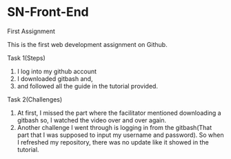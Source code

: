 # SN-Front-End
First Assignment

This is the first web development assignment on Github.

Task 1(Steps)

1. I log into my github account
2. I downloaded gitbash and,
3. and followed all the guide in the tutorial provided.

Task 2(Challenges)

1. At first, I missed the part where the facilitator mentioned downloading a gitbash so, I watched the video over and over again.
2. Another challenge I went through is logging in from the gitbash(That part that I was supposed to input my username and password). So when I refreshed my repository, there was no update like it showed in the tutorial.
